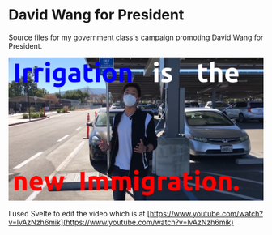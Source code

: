 # David Wang for President

Source files for my government class's campaign promoting David Wang for President.

[![irrigation is the new immigration thumbnail](./public/sources/thumbnail.png)](https://www.youtube.com/watch?v=lvAzNzh6mik)

I used Svelte to edit the video which is at [https://www.youtube.com/watch?v=lvAzNzh6mik](https://www.youtube.com/watch?v=lvAzNzh6mik)